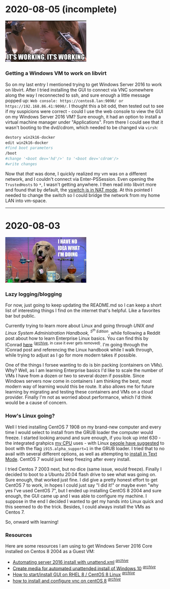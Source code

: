 # 2020-08-05 (incomplete)
<img src="https://raw.githubusercontent.com/jeremyhager/jeremyhager.github.io/master/images/its-working-its-working.jpg" alt="It's working, it's working!" width="256">

### Getting a Windows VM to work on libvirt

So on my last entry I mentioned trying to get Windows Server 2016 to work on libvirt. After I tried installing the GUI to connect via VNC somewhere along the way I reconnected to ssh, and sure enough a little message popped up: `Web console: https://centos8.lan:9090/ or https://192.168.86.41:9090/`. I thought this a bit odd, then tested out to see if my suspicions were correct - could I use the web console to view the GUI on my Windows Server 2016 VM? Sure enough, it had an option to install a virtual machine manager under "Applications". From there I could see that it wasn't booting to the dvd/cdrom, which needed to be changed via `virsh`: 
```bash
destory win2k16-docker
edit win2k16-docker
#find boot parameters
/boot
#change '<boot dev='hd'/>' to '<boot dev='cdrom'/>
#write changes
```
Now that _that_ was done, I quickly realized my vm was on a different network, and I couldn't connect via Enter-PSSession. Even opening the `TrustedHosts` to `*`, I wasn't getting anywhere. I then read into libvirt more and found that by default, the [vswitch is in NAT mode](https://wiki.libvirt.org/page/VirtualNetworking#Network_Address_Translation_.28NAT.29). At this pointed I needed to change the switch so I could bridge the network from my home LAN into vm-space.


<hr>

# 2020-08-03
<img src="https://raw.githubusercontent.com/jeremyhager/jeremyhager.github.io/master/images/ihave.jpg" alt="I have no idea what I'm doing" width="256">

### Lazy logging/blogging

For now, just going to keep updating the README.md so I can keep a short list of interesting things I find on the internet that's helpful. Like a favorites bar but public.

Currently trying to learn more about Linux and going through _UNIX and Linux System Administration Handbook, <sup>5<sup>th</sup> Edition</sup>_, while following a Reddit post about how to learn Enterprise Linux basics. You can find this by IConrad [here](https://www.reddit.com/r/linuxadmin/comments/2s924h/how_did_you_get_your_start/cnnw1ma/?context=3) <sup>([archive](https://web.archive.org/web/20200803230945/https://old.reddit.com/r/linuxadmin/comments/2s924h/how_did_you_get_your_start/cnnw1ma/?context=3), in case it ever gets removed)</sup>. I'm going through the IConrad post and referencing the Linux handbook while I walk through, while trying to adjust as I go for more modern takes if possible.

One of the things I forsee wanting to do is bin packing (containers on VMs). Why? Well, as I am learning Enterprise basics I'd like to scale the number of VMs I have from a dozen or two to several dozen if possible. Since Windows servers now come in containers I am thinking the best, most modern way of learning would this be route. It also allows me for future learning by migrating and testing these containers and VMs on a cloud provider. Finally I'm not as worried about performance, which I'd think would be a cause of concern.

### How's Linux going?

Well I tried installing CentOS 7 1908 on my brand-new computer and every time I would select to install from the GRUB loader the computer would freeze. I started looking around and sure enough, if you look up intel 630 - the integrated grahpics [my CPU](https://ark.intel.com/content/www/us/en/ark/products/199271/intel-core-i5-10400-processor-12m-cache-up-to-4-30-ghz.html) uses - with Linux [people have suggested](https://access.redhat.com/discussions/3410491) to boot with the flag `i915.alpha_support=1` in the GRUB loader. I tried that to no avail with several different options, as well as attempting to [install in Text Mode](https://docs.centos.org/en-US/centos/install-guide/Text_Installation_Intro-x86/). CentOS 7 would just keep freezing after every install.

I tried Centos 7 2003 next, but no dice (same issue, would freeze). Finally I decided to boot to a Ubuntu 20.04 flash drive to see what was going on. Sure enough, that worked just fine. I did give a pretty honest effort to get CentOS 7 to work, in hopes I could just say "I did it!" or maybe even "why yes I've used CentOS 7", but I ended up installing CentOS 8 2004 and sure enough, the GUI came up and I was able to configure my machine. I suppose in the end I decided I wanted to get my hands into Linux quick and this seemed to do the trick. Besides, I could always install the VMs as Centos 7.

So, onward with learning!

### Resources

Here are some resources I am using to get Windows Server 2016 Core installed on Centos 8 2004 as a Guest VM:

* [Automating server 2016 install with unattend.xml](https://taylor.dev/automating-windows-server-2016-installs/) <sup>_[archive](https://web.archive.org/web/20200803234543/https://taylor.dev/automating-windows-server-2016-installs/)_</sup>
* [Create media for automated unattended install of Windows 10](https://www.tenforums.com/tutorials/96683-create-media-automated-unattended-install-windows-10-a.html) <sup>_[archive](https://web.archive.org/web/20200323053542/https://www.tenforums.com/tutorials/96683-create-media-automated-unattended-install-windows-10-a.html)_</sup>
* [How to start/install GUI on RHEL 8 / CentOS 8 Linux](https://linuxconfig.org/redhat-8-start-gui) <sup>_[archive](https://web.archive.org/web/20190921143654/https://linuxconfig.org/redhat-8-start-gui)_</sup>
* [how to install and configure vnc on centOS 8](https://linuxize.com/post/how-to-install-and-configure-vnc-on-centos-8/) <sup>_[archive](https://web.archive.org/web/20200803234555/https://linuxize.com/post/how-to-install-and-configure-vnc-on-centos-8/)_</sup>

